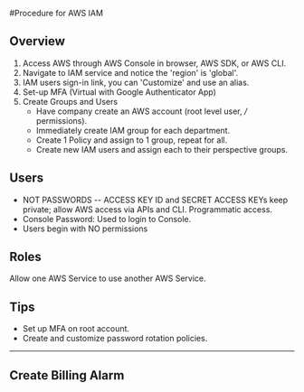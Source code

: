 #Procedure for AWS IAM 

## Overview
1. Access AWS through AWS Console in browser, AWS SDK, or AWS CLI.
2. Navigate to IAM service and notice the 'region' is 'global'.
3. IAM users sign-in link, you can 'Customize' and use an alias. 
4. Set-up MFA (Virtual with Google Authenticator App)
5. Create Groups and Users
   	- Have company create an AWS account (root level user, */* permissions).
    - Immediately create IAM group for each department.
    - Create 1 Policy and assign to 1 group, repeat for all.
    - Create new IAM users and assign each to their perspective groups.

## Users
* NOT PASSWORDS -- ACCESS KEY ID and SECRET ACCESS KEYs keep private; allow AWS access via APIs and CLI. Programmatic access.
* Console Password: Used to login to Console.
* Users begin with NO permissions

## Roles
Allow one AWS Service to use another AWS Service. 

## Tips
* Set up MFA on root account.
* Create and customize password rotation policies.

------------------------------------------------------------------------------------------

## Create Billing Alarm